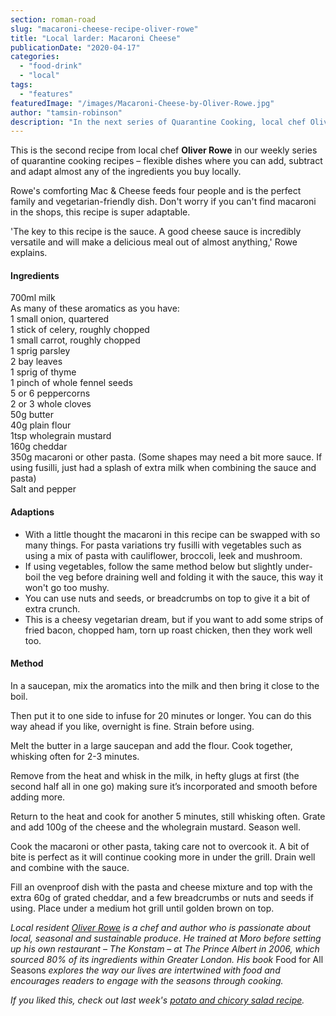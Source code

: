 ```yaml
---
section: roman-road
slug: "macaroni-cheese-recipe-oliver-rowe"
title: "Local larder: Macaroni Cheese"
publicationDate: "2020-04-17"
categories: 
  - "food-drink"
  - "local"
tags: 
  - "features"
featuredImage: "/images/Macaroni-Cheese-by-Oliver-Rowe.jpg"
author: "tamsin-robinson"
description: "In the next series of Quarantine Cooking, local chef Oliver Rowe has created a comforting, easy and adaptable macaroni cheese for the whole family."
---
```


This is the second recipe from local chef **Oliver Rowe** in our weekly series of quarantine cooking recipes – flexible dishes where you can add, subtract and adapt almost any of the ingredients you buy locally.

Rowe's comforting Mac & Cheese feeds four people and is the perfect family and vegetarian-friendly dish. Don't worry if you can't find macaroni in the shops, this recipe is super adaptable.

'The key to this recipe is the sauce. A good cheese sauce is incredibly versatile and will make a delicious meal out of almost anything,' Rowe explains.

#### Ingredients

700ml milk  
As many of these aromatics as you have:  
1 small onion, quartered  
1 stick of celery, roughly chopped  
1 small carrot, roughly chopped  
1 sprig parsley  
2 bay leaves  
1 sprig of thyme  
1 pinch of whole fennel seeds  
5 or 6 peppercorns  
2 or 3 whole cloves  
50g butter  
40g plain flour  
1tsp wholegrain mustard  
160g cheddar  
350g macaroni or other pasta. (Some shapes may need a bit more sauce. If using fusilli, just had a splash of extra milk when combining the sauce and pasta)  
Salt and pepper

#### Adaptions

- With a little thought the macaroni in this recipe can be swapped with so many things. For pasta variations try fusilli with vegetables such as using a mix of pasta with cauliflower, broccoli, leek and mushroom.
- If using vegetables, follow the same method below but slightly under-boil the veg before draining well and folding it with the sauce, this way it won't go too mushy.
- You can use nuts and seeds, or breadcrumbs on top to give it a bit of extra crunch. 
- This is a cheesy vegetarian dream, but if you want to add some strips of fried bacon, chopped ham, torn up roast chicken, then they work well too.

#### Method

In a saucepan, mix the aromatics into the milk and then bring it close to the boil. 

Then put it to one side to infuse for 20 minutes or longer. You can do this way ahead if you like, overnight is fine. Strain before using.

Melt the butter in a large saucepan and add the flour. Cook together, whisking often for 2-3 minutes.

Remove from the heat and whisk in the milk, in hefty glugs at first (the second half all in one go) making sure it’s incorporated and smooth before adding more. 

Return to the heat and cook for another 5 minutes, still whisking often. Grate and add 100g of the cheese and the wholegrain mustard. Season well.

Cook the macaroni or other pasta, taking care not to overcook it. A bit of bite is perfect as it will continue cooking more in under the grill. Drain well and combine with the sauce.

Fill an ovenproof dish with the pasta and cheese mixture and top with the extra 60g of grated cheddar, and a few breadcrumbs or nuts and seeds if using. Place under a medium hot grill until golden brown on top.

_Local resident_ _[Oliver Rowe](https://twitter.com/oliverrowe?lang=en) is a chef and author who is passionate about local, seasonal and sustainable produce_. _He trained at Moro before setting up his own restaurant – The Konstam – at The Prince Albert in 2006, which sourced 80% of its ingredients within Greater London._ _His book_ Food for All Seasons _explores the way our lives are intertwined with food and encourages readers to engage with the seasons_ _through cooking._

_If you liked this, check out last week's [potato and chicory salad recipe](https://romanroadlondon.com/potato-chicory-salad-recipe-oliver-rowe-quarantine-cooking/)._
